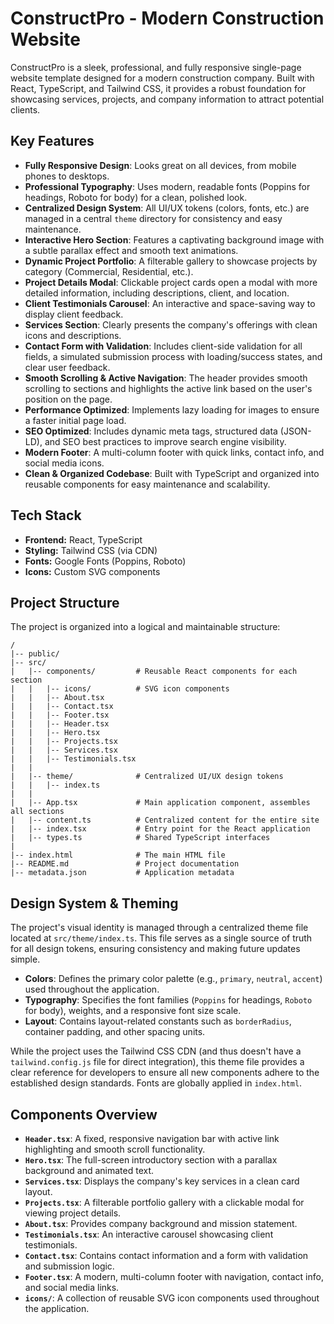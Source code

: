 # ConstructPro - Modern Construction Website

ConstructPro is a sleek, professional, and fully responsive single-page website template designed for a modern construction company. Built with React, TypeScript, and Tailwind CSS, it provides a robust foundation for showcasing services, projects, and company information to attract potential clients.

## Key Features

- **Fully Responsive Design**: Looks great on all devices, from mobile phones to desktops.
- **Professional Typography**: Uses modern, readable fonts (Poppins for headings, Roboto for body) for a clean, polished look.
- **Centralized Design System**: All UI/UX tokens (colors, fonts, etc.) are managed in a central `theme` directory for consistency and easy maintenance.
- **Interactive Hero Section**: Features a captivating background image with a subtle parallax effect and smooth text animations.
- **Dynamic Project Portfolio**: A filterable gallery to showcase projects by category (Commercial, Residential, etc.).
- **Project Details Modal**: Clickable project cards open a modal with more detailed information, including descriptions, client, and location.
- **Client Testimonials Carousel**: An interactive and space-saving way to display client feedback.
- **Services Section**: Clearly presents the company's offerings with clean icons and descriptions.
- **Contact Form with Validation**: Includes client-side validation for all fields, a simulated submission process with loading/success states, and clear user feedback.
- **Smooth Scrolling & Active Navigation**: The header provides smooth scrolling to sections and highlights the active link based on the user's position on the page.
- **Performance Optimized**: Implements lazy loading for images to ensure a faster initial page load.
- **SEO Optimized**: Includes dynamic meta tags, structured data (JSON-LD), and SEO best practices to improve search engine visibility.
- **Modern Footer**: A multi-column footer with quick links, contact info, and social media icons.
- **Clean & Organized Codebase**: Built with TypeScript and organized into reusable components for easy maintenance and scalability.

## Tech Stack

- **Frontend:** React, TypeScript
- **Styling:** Tailwind CSS (via CDN)
- **Fonts:** Google Fonts (Poppins, Roboto)
- **Icons:** Custom SVG components

## Project Structure

The project is organized into a logical and maintainable structure:

```
/
|-- public/
|-- src/
|   |-- components/         # Reusable React components for each section
|   |   |-- icons/          # SVG icon components
|   |   |-- About.tsx
|   |   |-- Contact.tsx
|   |   |-- Footer.tsx
|   |   |-- Header.tsx
|   |   |-- Hero.tsx
|   |   |-- Projects.tsx
|   |   |-- Services.tsx
|   |   |-- Testimonials.tsx
|   |
|   |-- theme/              # Centralized UI/UX design tokens
|   |   |-- index.ts
|   |
|   |-- App.tsx             # Main application component, assembles all sections
|   |-- content.ts          # Centralized content for the entire site
|   |-- index.tsx           # Entry point for the React application
|   |-- types.ts            # Shared TypeScript interfaces
|
|-- index.html              # The main HTML file
|-- README.md               # Project documentation
|-- metadata.json           # Application metadata
```

## Design System & Theming

The project's visual identity is managed through a centralized theme file located at `src/theme/index.ts`. This file serves as a single source of truth for all design tokens, ensuring consistency and making future updates simple.

- **Colors**: Defines the primary color palette (e.g., `primary`, `neutral`, `accent`) used throughout the application.
- **Typography**: Specifies the font families (`Poppins` for headings, `Roboto` for body), weights, and a responsive font size scale.
- **Layout**: Contains layout-related constants such as `borderRadius`, container padding, and other spacing units.

While the project uses the Tailwind CSS CDN (and thus doesn't have a `tailwind.config.js` file for direct integration), this theme file provides a clear reference for developers to ensure all new components adhere to the established design standards. Fonts are globally applied in `index.html`.

## Components Overview

-   **`Header.tsx`**: A fixed, responsive navigation bar with active link highlighting and smooth scroll functionality.
-   **`Hero.tsx`**: The full-screen introductory section with a parallax background and animated text.
-   **`Services.tsx`**: Displays the company's key services in a clean card layout.
-   **`Projects.tsx`**: A filterable portfolio gallery with a clickable modal for viewing project details.
-   **`About.tsx`**: Provides company background and mission statement.
-   **`Testimonials.tsx`**: An interactive carousel showcasing client testimonials.
-   **`Contact.tsx`**: Contains contact information and a form with validation and submission logic.
-   **`Footer.tsx`**: A modern, multi-column footer with navigation, contact info, and social media links.
-   **`icons/`**: A collection of reusable SVG icon components used throughout the application.
